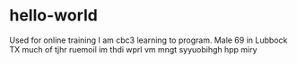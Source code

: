 # hello-world
Used for online training
I am cbc3 learning to program. Male 69 in Lubbock TX
much of tjhr ruemoil im thdi wprl vm mngt syyuobihgh hpp miry
